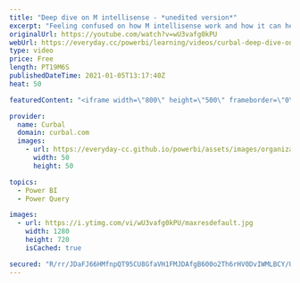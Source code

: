 ```yaml
---
title: "Deep dive on M intellisense - *unedited version*"
excerpt: "Feeling confused on how M intellisense work and how it can help you write M code faster? In this tutorial, I go through how M intellisense works, the good, the great and the \"needs improvement\". I have not edited out my mistakes so you get a true sense on how it can be to work with M intellisense. I"
originalUrl: https://youtube.com/watch?v=wU3vafg0kPU
webUrl: https://everyday.cc/powerbi/learning/videos/curbal-deep-dive-on-m-intellisense-unedited-version/
type: video
price: Free
length: PT19M6S
publishedDateTime: 2021-01-05T13:17:40Z
heat: 50

featuredContent: "<iframe width=\"800\" height=\"500\" frameborder=\"0\" src=\"https://www.youtube.com/embed/wU3vafg0kPU\" allow=\"accelerometer; autoplay; encrypted-media; gyroscope; picture-in-picture\" allowfullscreen></iframe>"

provider:
  name: Curbal
  domain: curbal.com
  images:
    - url: https://everyday-cc.github.io/powerbi/assets/images/organizations/curbal.com-50x50.jpg
      width: 50
      height: 50

topics:
  - Power BI
  - Power Query

images:
  - url: https://i.ytimg.com/vi/wU3vafg0kPU/maxresdefault.jpg
    width: 1280
    height: 720
    isCached: true

secured: "R/rr/JDaFJ66HMfnpQT95CU8GfaVH1FMJDAfgB600o2Th6rHV0DvIWMLBCY/UA7yYHamlqPNivowzod63cFk8kVE2V8mxTBOOc32JU4nuW0InHQ1Hy0/UjxrllEihGTaGqUuFHhCC9QBgYmZDUPOJuS9q7uHyDWddXZQzPeplYE2TMR0f6x7T+DW4PilJwjKwSKXKW2I03ZDQLW2K00PZyLYmniklyz84Sl+a/KWsOIRsB5s07FDP5nY4aZtl7haR6sZdFsczy95S/RVXIpSTGDY747k9sm65hkk2LKOghLsMnARFhYSF70obdej5d+tbsPtecc61xFtrpLD1VpauTQEp7VVbFpTddQYbUUa+cDo7De5LODSBlTX9MKPtz0YROHgon8T7abx6HVFqePxfod2FTUI4flOO1isiHIrgA0=;k1yk99007Ha7NsqckfkyZQ=="
---
```


